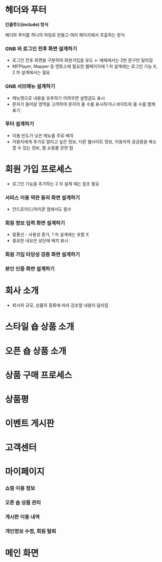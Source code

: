 # 헤더와 푸터

**인클루드(include) 방식**

헤더와 푸터를 하나의 파일로 만들고 여러 페이지에서 호출하는 방식

### GNB 와 로그인 전후 화면 설계하기
* 로그인 전후 화면을 구분하여 회원가입을 유도 &larr; 예제에서는 2번 문구만 달라짐
* MFPlayer, Mapper 등 엔토스에 필요한 웹페이지에 1 차 설계에는 로그인 기능 X, 2 차 설계에서는 필요

### GNB 서브메뉴 설계하기
* 메뉴명으로 내용을 유추하기 어려우면 설명글도 표시
* 문자가 들어갈 영역을 고려하여 문자의 줄 수를 표시하거나 바이트와 줄 수를 함께 표기

### 푸터 설계하기
* 이용 빈도가 낮은 메뉴를 주로 배치
* 이용자에게 추가로 알리고 싶은 정보, 다른 웹사이트 정보, 이용자의 궁금증을 해소할 수 있는 정보, 웹 쇼핑몰 관련 법 

# 회원 가입 프로세스
* 로그인 기능을 추가하는 2 차 설계 때는 참조 필요

### 서비스 이용 약관 동의 화면 설계하기
* 안드로이드/아이폰 앱에서도 필수

### 회원 정보 입력 화면 설계하기
* 말풍선 - 사용성 증가, 1 차 설계에는 포함 X
* 중요한 내요은 상단에 배치 표시

### 회원 가입 타당성 검증 화면 설계하기

### 본인 인증 화면 설계하기

# 회사 소개
* 회사의 규모, 상품의 종류에 따라 강조할 내용이 달라짐

# 스타일 숍 상품 소개

# 오픈 숍 상품 소개
# 상품 구매 프로세스
# 상품평
# 이벤트 게시판
# 고객센터
# 마이페이지
### 쇼핑 이용 정보
### 오픈 숍 상품 관리
### 게시판 이용 내역
### 개인정보 수정, 회원 탈퇴

# 메인 화면
